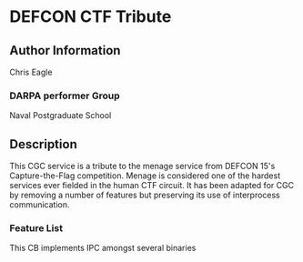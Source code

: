 # DEFCON CTF Tribute

## Author Information

Chris Eagle

### DARPA performer Group

Naval Postgraduate School

## Description

This CGC service is a tribute to the menage service from DEFCON 15's
Capture-the-Flag competition. Menage is considered one of the hardest
services ever fielded in the human CTF circuit. It has been adapted for
CGC by removing a number of features but preserving its use of
interprocess communication.

### Feature List

This CB implements IPC amongst several binaries
